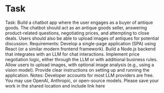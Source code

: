 # Task

Task: Build a chatbot app where the user engages as a buyer of antique goods. The chatbot should act as an antique goods seller, answering product-related questions, negotiating prices, and attempting to close deals. Users should also be able to upload images of antiques for potential discussion. Requirements: Develop a single-page application (SPA) using React (or a similar modern frontend framework). Build a Node.js backend that integrates with an LLM for chat interactions. Implement price negotiation logic, either through the LLM or with additional business rules. Allow users to upload images, with optional image analysis (e.g., using a vision model). Provide clear instructions on setting up and running the application. Notes: Developer accounts for most LLM providers are free. You may use OpenAI, Anthropic, or open-source models. Please save your work in the shared location and include link here
